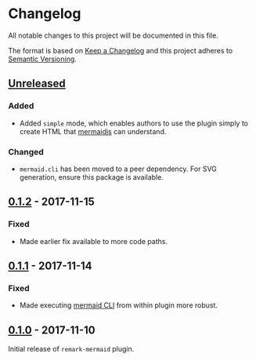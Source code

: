 # Changelog

All notable changes to this project will be documented in this file.

The format is based on [Keep a Changelog](http://keepachangelog.com/) and this project adheres to [Semantic Versioning](http://semver.org/).

## [Unreleased][]

### Added

- Added `simple` mode, which enables authors to use the plugin simply to create HTML that [mermaidjs](https://mermaidjs.github.io/usage.html) can understand.

### Changed

- `mermaid.cli` has been moved to a peer dependency. For SVG generation, ensure this package is available.

## [0.1.2][] - 2017-11-15

### Fixed

- Made earlier fix available to more code paths.

## [0.1.1][] - 2017-11-14

### Fixed

- Made executing [mermaid CLI](https://github.com/mermaidjs/mermaid.cli) from within plugin more robust.

## [0.1.0][] - 2017-11-10

Initial release of `remark-mermaid` plugin.

[Unreleased]: https://github.com/temando/remark-mermaid/compare/v0.1.2...HEAD
[0.1.2]: https://github.com/temando/remark-mermaid/compare/v0.1.1...v0.1.2
[0.1.1]: https://github.com/temando/remark-mermaid/compare/v0.1.0...v0.1.1
[0.1.0]: https://github.com/temando/remark-mermaid/tree/v0.1.0
